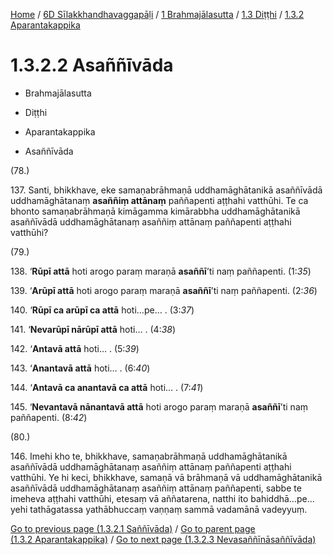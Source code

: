 
[Home](/) / [6D Sīlakkhandhavaggapāḷi](../../...md) / [1 Brahmajālasutta](../...md) / [1.3 Diṭṭhi](...md) / [1.3.2 Aparantakappika](../6D/1/1.3/1.3.2.md)

# 1.3.2.2 Asaññīvāda

* Brahmajālasutta

* Diṭṭhi

* Aparantakappika

* Asaññīvāda

(78.)

137\. Santi, bhikkhave, eke samaṇabrāhmaṇā uddhamāghātanikā asaññīvādā uddhamāghātanaṃ **asaññiṃ attānaṃ** paññapenti aṭṭhahi vatthūhi. Te ca bhonto samaṇabrāhmaṇā kimāgamma kimārabbha uddhamāghātanikā asaññīvādā uddhamāghātanaṃ asaññiṃ attānaṃ paññapenti aṭṭhahi vatthūhi?

(79.)

138\. ‘**Rūpī attā** hoti arogo paraṃ maraṇā **asaññī**’ti naṃ paññapenti. (1:*35*)

139\. ‘**Arūpī attā** hoti arogo paraṃ maraṇā **asaññī**’ti naṃ paññapenti. (2:*36*)

140\. ‘**Rūpī ca arūpī ca attā** hoti…pe… . (3:*37*)

141\. ‘**Nevarūpī nārūpī attā** hoti… . (4:*38*)

142\. ‘**Antavā attā** hoti… . (5:*39*)

143\. ‘**Anantavā attā** hoti… . (6:*40*)

144\. ‘**Antavā ca anantavā ca attā** hoti… . (7:*41*)

145\. ‘**Nevantavā nānantavā attā** hoti arogo paraṃ maraṇā **asaññī**’ti naṃ paññapenti. (8:*42*)

(80.)

146\. Imehi kho te, bhikkhave, samaṇabrāhmaṇā uddhamāghātanikā asaññīvādā uddhamāghātanaṃ asaññiṃ attānaṃ paññapenti aṭṭhahi vatthūhi. Ye hi keci, bhikkhave, samaṇā vā brāhmaṇā vā uddhamāghātanikā asaññīvādā uddhamāghātanaṃ asaññiṃ attānaṃ paññapenti, sabbe te imeheva aṭṭhahi vatthūhi, etesaṃ vā aññatarena, natthi ito bahiddhā…pe…  yehi tathāgatassa yathābhuccaṃ vaṇṇaṃ sammā vadamānā vadeyyuṃ.

[Go to previous page (1.3.2.1 Saññīvāda)](1.3.2.1.md) / [Go to parent page (1.3.2 Aparantakappika)](../6D/1/1.3/1.3.2.md) / [Go to next page (1.3.2.3 Nevasaññīnāsaññīvāda)](1.3.2.3.md)


